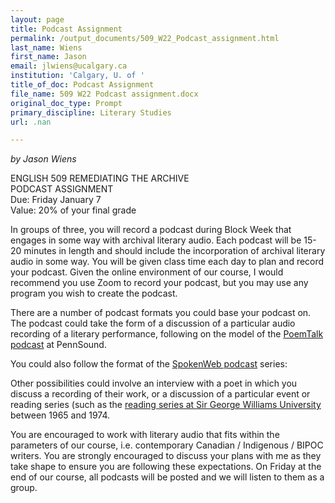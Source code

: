 ```yaml
---
layout: page
title: Podcast Assignment
permalink: /output_documents/509_W22_Podcast_assignment.html
last_name: Wiens
first_name: Jason
email: jlwiens@ucalgary.ca
institution: 'Calgary, U. of '
title_of_doc: Podcast Assignment
file_name: 509 W22 Podcast assignment.docx
original_doc_type: Prompt
primary_discipline: Literary Studies
url: .nan

---
```


*by Jason Wiens* 

ENGLISH 509 REMEDIATING THE ARCHIVE   
PODCAST ASSIGNMENT   
Due: Friday January 7   
Value: 20% of your final grade  

In groups of three, you will record a podcast during Block Week that
engages in some way with archival literary audio. Each podcast will be
15-20 minutes in length and should include the incorporation of archival
literary audio in some way. You will be given class time each day to
plan and record your podcast. Given the online environment of our
course, I would recommend you use Zoom to record your podcast, but you
may use any program you wish to create the podcast.

There are a number of podcast formats you could base your podcast on.
The podcast could take the form of a discussion of a particular audio
recording of a literary performance, following on the model of the
[PoemTalk podcast](http://writing.upenn.edu/pennsound/podcasts.php) at PennSound.

You could also follow the format of the [SpokenWeb podcast](https://spokenweb.ca/podcast/episodes/) series:


Other possibilities could involve an interview with a poet in which you
discuss a recording of their work, or a discussion of a particular event
or reading series (such as the [reading series at Sir George Williams
University](https://montreal.spokenweb.ca/sgw-poetry-readings/) between 1965 and 1974.

You are encouraged to work with literary audio that fits within the
parameters of our course, i.e. contemporary Canadian / Indigenous /
BIPOC writers. You are strongly encouraged to discuss your plans with me
as they take shape to ensure you are following these expectations. On
Friday at the end of our course, all podcasts will be posted and we will
listen to them as a group.
